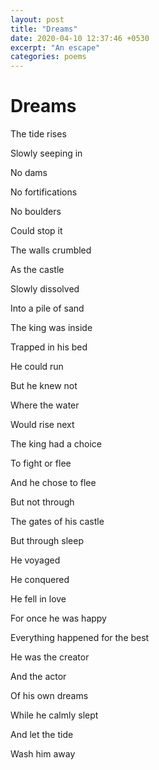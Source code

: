 ```yaml
---
layout: post
title: "Dreams"
date: 2020-04-10 12:37:46 +0530
excerpt: "An escape"
categories: poems
---
```


# Dreams

The tide rises

Slowly seeping in

No dams

No fortifications 

No boulders

Could stop it

The walls crumbled

As the castle

Slowly dissolved

Into a pile of sand

The king was inside

Trapped in his bed

He could run

But he knew not

Where the water 

Would rise next

The king had a choice

To fight or flee

And he chose to flee

But not through

The gates of his castle

But through sleep

He voyaged 

He conquered

He fell in love

For once he was happy

Everything happened for the best

He was the creator

And the actor

Of his own dreams

While he calmly slept

And let the tide

Wash him away